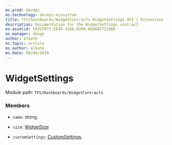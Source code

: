 ```yaml
---
ms.prod: devops
ms.technology: devops-ecosystem
title: TFS/Dashboards/WidgetContracts WidgetSettings API | Extensions for Azure DevOps Services
description: Documentation for the WidgetSettings contract.
ms.assetid: FA3CF072-EE45-42D6-92DA-AEA6D27218BA
ms.manager: douge
author: elbatk
ms.topic: article
ms.author: elbatk
ms.date: 08/04/2016
---
```


# WidgetSettings

Module path: `TFS/Dashboards/WidgetContracts`


### Members

* `name`: string. 

* `size`: [WidgetSize](./WidgetSize.md)

* `customSettings`: [CustomSettings](./CustomSettings.md). 